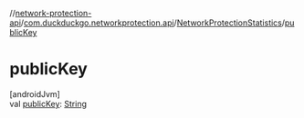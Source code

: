 //[network-protection-api](../../../index.md)/[com.duckduckgo.networkprotection.api](../index.md)/[NetworkProtectionStatistics](index.md)/[publicKey](public-key.md)

# publicKey

[androidJvm]\
val [publicKey](public-key.md): [String](https://kotlinlang.org/api/latest/jvm/stdlib/kotlin/-string/index.html)
